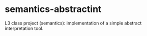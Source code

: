 # semantics-abstractint
L3 class project (semantics): implementation of a simple abstract interpretation tool.
